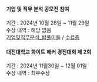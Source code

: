 #### 기업 및 직무 분석 공모전 참여
기간 : 2024년 10월 28일 ~ 11월 29일\
수상 내역 : 해당 없음 \
[기업및직무분석_밥풀이들](https://github.com/shinAh23/DJU/blob/main/2024/%EA%B8%B0%EC%97%85%20%EB%B0%8F%20%EC%A7%81%EB%AC%B4%20%EB%B6%84%EC%84%9D%20%EB%B0%A5%ED%92%80%EC%9D%B4%EB%93%A4.pdf) / [수료증](https://github.com/shinAh23/DJU/blob/main/2024/%EA%B8%B0%EC%97%85%EB%B0%8F%EC%A7%81%EB%AC%B4%EB%B6%84%EC%84%9D.pdf)

#### 대전대학교 화이트 해커 경진대회 제 2회
기간 : 2024년 11월30일 ~ 12월 01일\
수상 내역 : 최우수상
